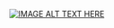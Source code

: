 [![IMAGE ALT TEXT HERE](https://img.youtube.com/vi/Acco918LGME/0.jpg)](https://www.youtube.com/watch?v=Acco918LGME)
